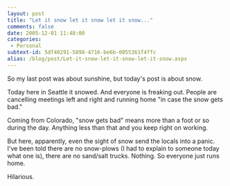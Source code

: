 ```yaml
---
layout: post
title: "Let it snow let it snow let it snow..."
comments: false
date: 2005-12-01 11:48:00
categories:
 - Personal
subtext-id: 5df40291-5898-4716-be6b-0055361f4ffc
alias: /blog/post/Let-it-snow-let-it-snow-let-it-snow.aspx
---
```



So my last post was about sunshine, but today's post is about snow.

Today here in Seattle it snowed. And everyone is freaking out. People are cancelling meetings left and right and running home "in case the snow gets bad."

Coming from Colorado, "snow gets bad" means more than a foot or so during the day. Anything less than that and you keep right on working.

But here, apparently, even the sight of snow send the locals into a panic. I've been told there are no snow-plows (I had to explain to someone today what one is), there are no sand/salt trucks. Nothing. So everyone just runs home.

Hilarious.
